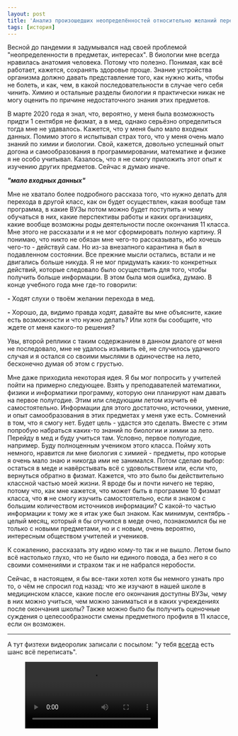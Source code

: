 ```yaml
---
layout: post
title: 'Анализ произошедших неопределённостей относительно желаний перехода в биохим (мед) класс'
tags: [история]
---
```


Весной до пандемии я задумывался над своей проблемой "неопределенности в предметах, интересах". В биологии мне всегда нравилась анатомия человека. Потому что полезно. Понимая, как всё работает, кажется, сохранять здоровье проще. Знание устройства организма должно давать представление того, как нужно жить, чтобы не болеть, и как, чем, в какой последовательности в случае чего себя *чинить*. Химию и остальные разделы биологии я практически никак не могу оценить по причине недостаточного знания этих предметов. 

В марте 2020 года я знал, что, вероятно, у меня была возможность придти 1 сентября не физмат, а в мед, однако серьёзно определиться тогда мне не удавалось. Кажется, что у меня было мало входных данных. Помимо этого я испытывал страх того, что у меня очень мало знаний по химии и биологии. Свой, кажется, довольно успешный опыт догона и самообразования в программировании, математике и физике я не особо учитывал. Казалось, что я не смогу приложить этот опыт к изучению других предметов. Сейчас я думаю иначе. 

***"мало входных данных"***

Мне не хватало более подробного рассказа того, что нужно делать для перехода в другой класс, как он будет осуществлен, какая вообще там программа, в какие ВУЗы потом можно будет поступить и чему обучаться в них, какие перспективы работы и каких организациях, какие вообще возможны роды деятельности после окончания 11 класса. Мне этого не рассказали и я не мог сформировать полную картину. Я понимаю, что никто не обязан мне чего-то рассказывать, ибо хочешь чего-то - действуй сам. Но из-за внезапного карантина я был в подавленном состоянии. Все прежние мысли остались, встали и не двигались больше никуда. Я не мог придумать каких-то конкретных действий, которые следовало было осуществить для того, чтобы получить больше информации. В этом была моя ошибка, думаю. В конце учебного года мне где-то говорили:

**-** Ходят слухи о твоём желании перехода в мед.

**-** Хорошо, да, видимо правда ходят, давайте вы мне объясните, какие есть возможности и что нужно делать? Или хотя бы сообщите, что ждете от меня какого-то решения?

Увы, второй реплики с таким содержанием в данном диалоге от меня не последовало, мне не удалось изъявить её, не случилось удачного случая и я остался со своими мыслями в одиночестве на лето, бесконечно думая об этом с грустью.

Мне даже приходила некоторая идея. Я бы мог попросить у учителей пойти на примерно следующее. Взять у преподавателей математики, физики и информатики программу, которую они планируют нам давать на первое полугодие. Этим или следующим летом изучить её самостоятельно. Информации для этого достаточно, источники, умение, и опыт самообразования в этих предметах у меня уже есть. Сомнений в том, что я смогу нет. Будет цель - удастся это сделать. Вместе с этим попробую набраться каких-то знаний по биологии и химии за лето. Перейду в мед и буду учиться там. Условно, первое полугодие, например. Буду полноценным учеником этого класса. Пойму хоть немного, нравится ли мне биология с химией - предметы, про которые я очень мало знаю и никогда ими не занимался. Потом сделаю выбор: остаться в меде и навёрстывать всё с удовольствием или, если что, вернуться обратно в физмат. Кажется, что это было бы действительно классной частью моей жизни. Я вроде бы и почти ничего не теряю, потому что, как мне кажется, что может быть в программе 10 физмат класса, что **я** не смогу изучить самостоятельно, если я знаком с большим количеством источников информации? С какой-то частью информации к тому же я итак уже был знаком. Как минимум, сентябрь - целый месяц, который я бы отучился в меде очно, познакомился бы не только с новыми предметами, но и с новым, очень вероятно, интересным обществом учителей и учеников. 

К сожалению, рассказать эту идею кому-то так и не вышло. Летом было всё настолько глухо, что не было ни единого повода, а без него я со своими сомнениями и страхом так и не набрался неробости.



Сейчас, в настоящем, я бы все-таки хотел хотя бы немного узнать про то, о чём не спросил год назад: что же изучают в нашей школе в медицинском классе, какие после его окончания доступны ВУЗы, чему в них можно учиться, чем можно заниматься и в каких учреждениях после окончания школы? Также можно было бы получить оценочные суждения о целесообразности смены предметного профиля в 11 классе, если он возможен.

------

А тут физтехи видеоролик записали с посылом: "у тебя <u>всегда</u> есть шанс всё переписать".

<figure class="video_container">
  <video controls="true" allowfullscreen="true">
    <source src="/assets/media/rewrite.mp4" type="video/mp4" width="640" height="360">
  </video>
</figure>
